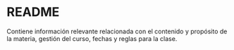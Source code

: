 # README

Contiene información relevante relacionada con el contenido y propósito de la materia, gestión del curso, fechas y reglas para la clase.